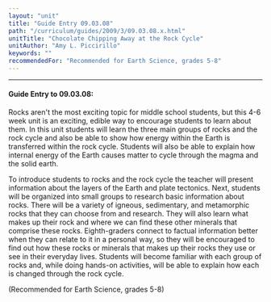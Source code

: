 ```yaml
---
layout: "unit"
title: "Guide Entry 09.03.08"
path: "/curriculum/guides/2009/3/09.03.08.x.html"
unitTitle: "Chocolate Chipping Away at the Rock Cycle"
unitAuthor: "Amy L. Piccirillo"
keywords: ""
recommendedFor: "Recommended for Earth Science, grades 5-8"
---
```

<body>
<hr/>
<h4>
Guide Entry to 09.03.08:
</h4>
Rocks aren't the most exciting topic for middle school students, but this 4-6 week unit is an exciting, edible way to encourage students to learn about them. In this unit students will learn the three main groups of rocks and the rock cycle and also be able to show how energy within the Earth is transferred within the rock cycle. Students will also be able to explain how internal energy of the Earth causes matter to cycle through the magma and the solid earth.
<p>
To introduce students to rocks and the rock cycle the teacher will present information about the layers of the Earth and plate tectonics. Next, students will be organized into small groups to research basic information about rocks. There will be a variety of igneous, sedimentary, and metamorphic rocks that they can choose from and research. They will also learn what makes up their rock and where we can find these other minerals that comprise these rocks. Eighth-graders connect to factual information better when they can relate to it in a personal way, so they will be encouraged to find out how these rocks or minerals that makes up their rocks they use or see in their everyday lives. Students will become familiar with each group of rocks and, while doing hands-on activities, will be able to explain how each is changed through the rock cycle.
</p>
<p>
(Recommended for Earth Science, grades 5-8)
</p>
</body>